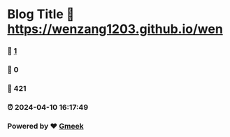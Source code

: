 # Blog Title :link: https://wenzang1203.github.io/wen 
### :page_facing_up: [1](https://wenzang1203.github.io/wen/tag.html) 
### :speech_balloon: 0 
### :hibiscus: 421 
### :alarm_clock: 2024-04-10 16:17:49 
### Powered by :heart: [Gmeek](https://github.com/Meekdai/Gmeek)
